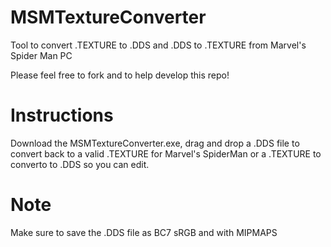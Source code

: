 # MSMTextureConverter
Tool to convert .TEXTURE to .DDS and .DDS to .TEXTURE from Marvel's Spider Man PC

Please feel free to fork and to help develop this repo!

# Instructions

Download the MSMTextureConverter.exe, drag and drop a .DDS file to convert back to a valid .TEXTURE for Marvel's SpiderMan or a .TEXTURE to converto to .DDS so you can edit.

# Note

Make sure to save the .DDS file as BC7 sRGB and with MIPMAPS
